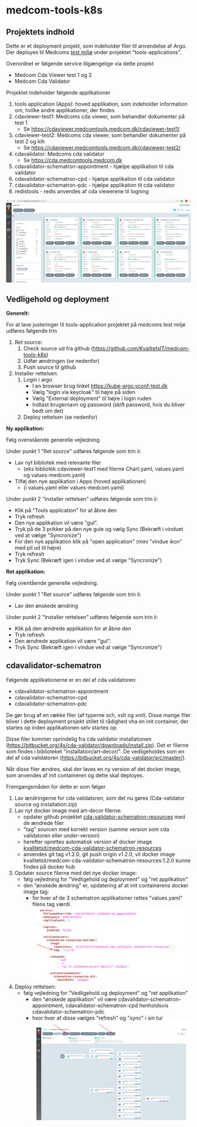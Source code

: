 # medcom-tools-k8s
## Projektets indhold
Dette er et deployment projekt, som indeholder filer til anvendelse af Argo. Der deployes til Medcoms [test miljø](https://kube-argo.vconf-test.dk) under projektet "tools-applications".

Overordnet er følgende service tilgængelige via dette projekt
 - Medcom Cda Viewer test 1 og 2
 - Medcom Cda Validator

Projektet indeholder følgende applikationer
 1. tools application (Apps): hoved applikation, som indeholder information om, hvilke andre applikationer, der findes
 2. cdaviewer-test1: Medcoms cda viewer, som behandler dokumenter på test 1
	- Se https://cdaviewer.medcomtools.medcom.dk/cdaviewer-test1/
 3. cdaviewer-test2: Medcoms cda viewer, som behandler dokumenter på test 2 og kih
	- Se https://cdaviewer.medcomtools.medcom.dk/cdaviewer-test2/
 4. cdavalidator: Medcoms cda validator
	- Se https://cda.medcomtools.medcom.dk
 5. cdavalidator-schematron-appointment - hjælpe applikation til cda validator
 6. cdavalidator-schematron-cpd - hjælpe applikation til cda validator
 7. cdavalidator-schematron-pdc - hjælpe applikation til cda validator
 8. redistools - redis anvendes af cda viewerene til logning
 
![alt text](/screenshots/argooversigt.png)

## Vedligehold og deployment
**Generelt:**

For at lave justeringer til tools-application projektet på medcoms test miljø udføres følgende trin

 1. Ret source:
    1. Check source ud fra github (https://github.com/KvalitetsIT/medcom-tools-k8s)
    2. Udfør ændringen (se nedenfor)
    3. Push source til github
 2. Installer rettelsen:
    1. Login i argo
       - I en browser brug linket https://kube-argo.vconf-test.dk
       - Vælg "login via keycloak" til højre på siden
       - Vælg "External deployment" til højre i login ruden
       - Indtast brugernavn og password (skift password, hvis du bliver bedt om det)
    2. Deploy rettelsen (se nedenfor)
  
**Ny applikation:**

Følg ovenstående generelle vejledning. 

Under punkt 1 "Ret source" udføres følgende som trin ii:

 - Lav nyt bibliotek med relevante filer 
   - (eks bibliotek cdaviewer-test1 med filerne Chart.yaml, values.yaml og values-medcom.yaml)
 - Tilføj den nye applikation i Apps (hoved applikationen) 
   - (i values.yaml eller values-medcom.yaml)

Under punkt 2 "Installer rettelsen" udføres følgende som trin ii:

 - Klik på "Tools application" for at åbne den
 - Tryk refresh
 - Den nye applikation vil være "gul". 
 - Tryk på de 3 prikker på den nye gule og vælg Sync (Bekræft i vinduet ved at vælge "Syncronize")
 - For den nye applikation klik på "open application" (mini "vindue ikon" med pil ud til højre)
 - Tryk refresh
 - Tryk Sync (Bekræft igen i vindue ved at vælge "Syncronize")

**Ret applikation:**

Følg oventående generelle vejledning. 

Under punkt 1 "Ret source" udføres følgende som trin ii:

 - Lav den ønskede ændring

Under punkt 2 "Installer rettelsen" udføres følgende som trin ii:

 - Klik på den ændrede applikation for at åbne den
 - Tryk refresh
 - Den ændrede applikation vil være "gul". 
 - Tryk Sync (Bekræft igen i vindue ved at vælge "Syncronize")

## cdavalidator-schematron

Følgende applikationerne er en del af cda validatoren: 

 - cdavalidator-schematron-appointment
 - cdavalidator-schematron-cpd
 - cdavalidator-schematron-pdc

De gør brug af en række filer (af typerne sch, xslt og xml). Disse mange filer bliver i dette deployment projekt stillet til rådighed vha en init container, der startes op inden applikationen selv startes op.

Disse filer kommer oprindelig fra cda validator installationen (https://bitbucket.org/4s/cda-validator/downloads/install.zip). Det er filerne som findes i biblioteket "installation/art-decor/". De vedligeholdes som en del af cda validatoren (https://bitbucket.org/4s/cda-validator/src/master/).

Når disse filer ændres, skal der laves en ny version af det docker image, som anvendes af init containeren og dette skal deployes. 

Fremgangsmåden for dette er som følger

 1. Lav ændringerne for cda validatoren, som det nu gøres (Cda-validator source og installation.zip)
 2. Lav nyt docker image med art-decor filerne:
    - opdater github projektet [cda-validator-schematron-resources](https://github.com/medcomdk/cda-validator-schematron-resources) med de ændrede filer
    - "tag" sourcen med korrekt version (samme version som cda validatoren eller under-version)
    - herefter oprettes automatisk version af docker image [kvalitetsit/medcom-cda-validator-schematron-resources](https://hub.docker.com/repository/docker/kvalitetsit/medcom-cda-validator-schematron-resources)
    - anvendes git tag v1.2.0, git push origin v1.2.0, vil docker image kvalitetsit/medcom-cda-validator-schematron-resources:1.2.0 kunne findes på docker hub
 3. Opdater source filerne med det nye docker image:
    - følg vejledning for "Vedligehold og deployment" og "ret applikation"
    - den "ønskede ændring" er, opdatering af at init containerens docker image tag:
      - for hver af de 3 schematron applikationer rettes "values.yaml" filens tag værdi ![alt text](/screenshots/initcontainerschematronvaluesyaml.png)
 4. Deploy rettelsen:
    - følg vejledning for "Vedligehold og deployment" og "ret applikation"
      - den "ønskede applikation" vil være cdavalidator-schematron-appointment, cdavalidator-schematron-cpd henholdsvis cdavalidator-schematron-pdc
      - hvor hver af disse vælges "refresh" og "sync" i sin tur ![alt text](/screenshots/argorefreshandsync.png)

